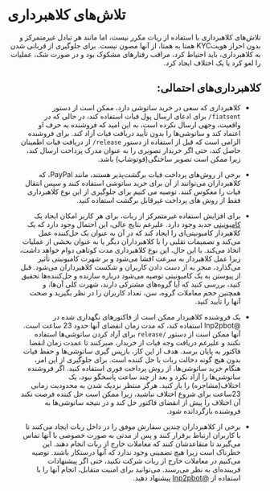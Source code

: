 # تلاش‌های کلاهبرداری
<div dir="rtl">
  
تلاش‌های کلاهبرداری با استفاده از ربات مکرر نیست، اما مانند هر تبادل غیرمتمرکز و بدون احراز هویتKYC همتا به همتا، از آنها مصون نیست. برای جلوگیری از قربانی شدن به کلاهبرداری، باید احتیاط کرد، مراقب رفتارهای مشکوک بود و در صورت شک، عملیات را لغو کرد یا یک اختلاف ایجاد کرد.
## کلاهبرداری‌های احتمالی:
- کلاهبرداری که سعی در خرید ساتوشی دارد، ممکن است از دستور `fiatsent/` برای ادعای ارسال پول فیات استفاده کند، در حالی که در واقعیت، وجهی ارسال نکرده است، به این امید که فروشنده به حرف او اعتماد کند و ساتوشی‌ها را بدون تأیید دریافت فیات آزاد کند. برای فروشنده الزامی است که قبل از استفاده از دستور `release/` از دریافت فیات اطمینان حاصل کند، حتی اگر خریدار تصویری را به عنوان مدرک پرداخت ارسال کند، زیرا ممکن است تصویر ساختگی(فوتوشاپ) باشد.
- برخی از روش‌های پرداخت فیات برگشت‌پذیر هستند، مانند PayPal، که کلاهبرداران می‌توانند از آن برای خرید ساتوشی استفاده کنند و سپس انتقال فیات را معکوس کنند. توصیه می کنیم برای جلوگیری از این نوع کلاهبرداری فقط از روش های پرداخت غیرقابل برگشت استفاده کنید.

- برای افزایش استفاده غیرمتمرکز از ربات، برای هر کاربر امکان ایجاد یک [کامیونیتی](https://lnp2pbot.com/learn/communities.html) جدبد وجود دارد. علیرغم نتایج عالی، این احتمال وجود دارد که یک کلاهبردار کامیونیتی‌ای را ایجاد کند که در آن به عنوان یک حل‌کننده عمل می‌کند و تصمیمات تقلبی را با کلاهبرداران دیگر یا به عنوان بخشی از عملیات اتخاذ می‌کند. با این حال، این نوع کلاهبرداری مدت کوتاهی دوام خواهد داشت، زیرا عمل کلاهبردار به سرعت افشا می‌شود و بر شهرت کامیونیتی تأثیر می‌گذارد، منجر به از دست دادن کاربران و شکست کلاهبرداران می‌شود. قبل از پیوستن به یک کامیونیتی توصیه می‌شود درباره سازنده و حل‌کننده‌ها تحقیق کنید، بررسی کنید که آیا گروه‌های مشترکی دارند، شهرت کلی آن‌ها، و همچنین حجم معاملات گروه، سن، تعداد کاربران را در نظر بگیرید و صحت آنها را تأیید کنید.

- یک فروشنده کلاهبردار ممکن است از فاکتورهای نگهداری شده در @lnp2pbot استفاده کند، که مدت زمان انقضای آنها حدود 23 ساعت است. آنها ممکن است از دستور  `/release`  برای آزاد کردن ساتوشی‌ها استفاده نکنند و علیرغم دریافت وجه فیات از خریدار، صبرکنند تا عمدت زمان انقضا فاکتور به پایان برسد. هدف از این کار، بازپس گیری ساتوشی‌ها و حفظ فیات بدون هیچ گونه دخالت ربات یا حل کننده است. برای جلوگیری از این امر، هنگام خرید ساتوشی‌ها، از روش پرداخت فوری استفاده کنید. اگر فروشنده ساتوشی‌ها را آزاد نکرد و بعد از چند ساعت پاسخگو نبود، یک اختلاف(مشاجره) را باز کنید. هرگز منتظر نزدیک شدن به محدودیت زمانی 23ساعت برای شروع اختلاف نباشید، زیرا ممکن است حل کننده فرصت نکند آن اختلاف را پیش از انقضای فاکتور حل کند و در نتیجه ساتوشی‌ها به فروشنده بازگردانده شود.

- برخی از کلاهبرداران چندین سفارش موفق را در داخل ربات ایجاد می‌کنند تا با کاربران ارتباط برقرار کنند و پس از مدتی به صورت خصوصی با آنها تماس می‌گیرند تا متقاعدشان کنند که معاملات خارج از ربات انجام دهند. این خطرناک است زیرا هیچ تضمینی وجود ندارد که آنها درستکار باشند. توصیه می‌کنیم در معاملات خارج از ربات شرکت نکنید، حتی اگر پیشنهادات فریبنده‌ای به نظر می‌رسند. می‌توانید برای امنیت متقابل، انجام آنها را با استفاده از [@lnp2pbot](https://t.me/lnp2pBot) پیشنهاد دهید.

</div>
